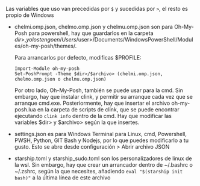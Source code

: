 Las variables que uso van precedidas por ```$``` y sucedidas por ```>```, el resto es propio de Windows


- chelmi.omp.json, chelmo.omp.json y chelmu.omp.json son para Oh-My-Posh para powershell, hay que guardarlos en la carpeta $dir>, yo los tengo en /Users/$user>/Documents/WindowsPowerShell/Modules/oh-my-posh/themes/.

  Para arrancarlos por defecto, modificas $PROFILE:
  ```
  Import-Module oh-my-posh
  Set-PoshPrompt -Theme $dir>/$archivo> (chelmi.omp.json, chelmo.omp.json o chelmu.omp.json)
  ```
  Por otro lado, Oh-My-Posh, también se puede usar para la cmd. Sin embargo, hay que instalar clink, y permitir su arranque cada vez que se arranque cmd.exe. Posteriormente, hay que insertar el archivo oh-my-posh.lua en la carpeta de scripts de clink, que se puede encontrar ejecutando ```clink info``` dentro de la cmd. Hay que modificar las variables $dir> y $archivo> según la que insertes.

- settings.json es para Windows Terminal para Linux, cmd, Powershell, PWSH, Python, GIT Bash y Nodejs, por lo que puedes modificarlo a tu gusto. Esto se abre desde configuración > Abrir archivo JSON


- starship.toml y starship_sudo.toml son los personalizadores de linux de la wsl. Sin embargo, hay que crear un arrancador dentro de ~/.bashrc o ~/.zshrc, según la que necesites, añadiendo ```eval "$(starship init bash)"``` a la última línea de este archivo
